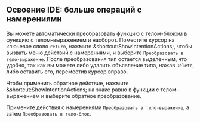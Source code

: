 ## Освоение IDE: больше операций с намерениями

Вы можете автоматически преобразовать функцию с телом-блоком в функцию с телом-выражением и наоборот. Поместите курсор на ключевое слово `return`, нажмите <span class="shortcut">&shortcut:ShowIntentionActions;</span>, чтобы вызвать меню действий с намерениями, и выберите <span class="control">`Преобразовать в тело-выражение`</span>. После преобразования тип остается выделенным, что удобно, так как вы можете либо удалить объявление типа, нажав `Delete`, либо оставить его, переместив курсор вправо.

Чтобы применить обратное действие, нажмите <span class="shortcut">&shortcut:ShowIntentionActions;</span> на знаке равно в функции с телом-выражением и выберите обратное преобразование.

Примените действия с намерениями <span class="control">`Преобразовать в тело-выражение`</span>, а затем <span class="control">`Преобразовать в тело-блок`</span>.